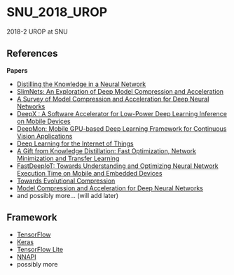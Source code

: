 # SNU_2018_UROP
2018-2 UROP at SNU

## References
**Papers**
* [Distilling the Knowledge in a Neural Network](https://www.cs.toronto.edu/~hinton/absps/distillation.pdf)
* [SlimNets: An Exploration of Deep Model Compression and Acceleration](https://arxiv.org/pdf/1808.00496v1.pdf)
* [A Survey of Model Compression and Acceleration for Deep Neural Networks](https://arxiv.org/pdf/1710.09282.pdf)
* [DeepX : A Software Accelerator for Low-Power Deep Learning Inference on Mobile Devices](https://ix.cs.uoregon.edu/~jiao/papers/ipsn16.pdf)
* [DeepMon: Mobile GPU-based Deep Learning Framework for Continuous Vision Applications](https://nsr.cse.buffalo.edu/mobisys_2017/papers/pdfs/mobisys17-paper07.pdf)
* [Deep Learning for the Internet of Things](https://cse.buffalo.edu/~lusu/papers/Computer2018.pdf)
* [A Gift from Knowledge Distillation: Fast Optimization, Network Minimization and Transfer Learning](http://openaccess.thecvf.com/content_cvpr_2017/papers/Yim_A_Gift_From_CVPR_2017_paper.pdf)
* [FastDeepIoT: Towards Understanding and Optimizing Neural Network Execution Time on Mobile and Embedded Devices](https://arxiv.org/pdf/1809.06970.pdf)
* [Towards Evolutional Compression](https://arxiv.org/pdf/1707.08005.pdf)
* [Model Compression and Acceleration for Deep Neural Networks](http://cwww.ee.nctu.edu.tw/~cfung/docs/learning/cheng2018DNN_model_compression_accel.pdf)
* and possibly more... (will add later)

## Framework

* [TensorFlow](https://www.tensorflow.org)
* [Keras](https://keras.io/)
* [TensorFlow Lite](https://www.tensorflow.org/lite)
* [NNAPI](https://developer.android.com/ndk/guides/neuralnetworks/)
* possibly more

